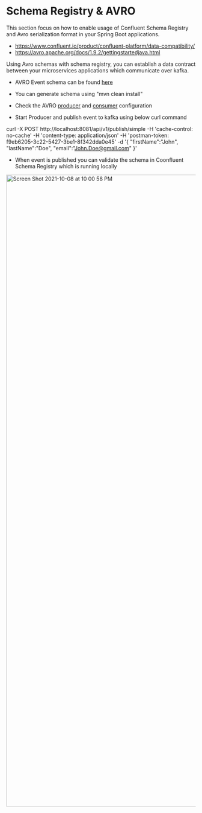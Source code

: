 # Schema Registry & AVRO
This section focus on how to enable usage of Confluent Schema Registry and Avro serialization format in your Spring Boot applications.

- https://www.confluent.io/product/confluent-platform/data-compatibility/
- https://avro.apache.org/docs/1.9.2/gettingstartedjava.html

Using Avro schemas with schema registry, you can establish a data contract between your microservices applications which communicate over kafka.

- AVRO Event schema can be found [here](https://github.com/MetaArivu/spring-kaka-examples/blob/main/schema-registry-with-avro/kafka-producer-avro/src/main/resources/avro/user-event.avsc)

- You can generate schema using "mvn clean install"

- Check the AVRO [producer](https://github.com/MetaArivu/spring-kaka-examples/blob/main/schema-registry-with-avro/kafka-producer-avro/src/main/java/com/kafka/producer/config/KafkaConfig.java) and [consumer](https://github.com/MetaArivu/spring-kaka-examples/blob/main/schema-registry-with-avro/kafka-consumer-avro/src/main/java/com/kafka/consumer/config/KafkaConfig.java) configuration

- Start Producer and publish event to kafka using below curl command

curl -X POST
http://localhost:8081/api/v1/publish/simple
-H 'cache-control: no-cache'
-H 'content-type: application/json'
-H 'postman-token: f9eb6205-3c22-5427-3be1-8f342dda0e45'
-d '{ "firstName":"John", "lastName":"Doe", "email":"John.Doe@gmail.com" }'

- When event is published you can validate the schema in Coonfluent Schema Registry which is running locally

<img width="1675" alt="Screen Shot 2021-10-08 at 10 00 58 PM" src="https://user-images.githubusercontent.com/23295769/136591809-979764c7-4e62-4f70-ad8b-36bff4c1eeec.png">







